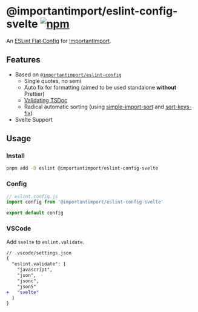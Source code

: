 # @importantimport/eslint-config-svelte [![npm](https://img.shields.io/npm/v/@importantimport/eslint-config-svelte)](https://npmjs.com/package/@importantimport/eslint-config-svelte)

An [ESLint Flat Config](https://eslint.org/docs/latest/use/configure/configuration-files-new) for [!mportantImport](https://github.com/importantimport).

## Features

- Based on [`@importantimport/eslint-config`](../eslint-config/)
  - Single quotes, no semi
  - Auto fix for formatting (aimed to be used standalone **without** Prettier)
  - [Validating TSDoc](https://github.com/microsoft/tsdoc/tree/main/eslint-plugin)
  - Radical automatic sorting (using [simple-import-sort](https://github.com/lydell/eslint-plugin-simple-import-sort) and [sort-keys-fix](https://github.com/leo-buneev/eslint-plugin-sort-keys-fix))
- Svelte Support

## Usage

### Install

```bash
pnpm add -D eslint @importantimport/eslint-config-svelte
```

### Config

```js
// eslint.config.js
import config from '@importantimport/eslint-config-svelte'

export default config
```

### VSCode

Add `svelte` to `eslint.validate`.

```diff
// .vscode/settings.json
{
  "eslint.validate": [
    "javascript",
    "json",
    "jsonc",
    "json5"
+   "svelte"
  ]
}
```
